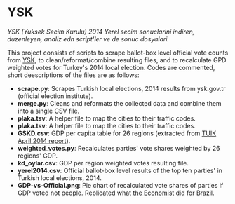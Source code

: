 YSK
===

*YSK (Yuksek Secim Kurulu) 2014 Yerel secim sonuclarini indiren, duzenleyen, analiz edn script'ler ve de sonuc dosyalari.*

This project consists of scripts to scrape ballot-box level official vote counts from [YSK](https://sonuc.ysk.gov.tr/), to clean/reformat/combine resulting files, and to recalculate GPD weighted votes for Turkey's 2014 local election. Codes are commented, short deescriptions of the files are as follows:

- **scrape.py**: Scrapes Turkish local elections, 2014 results from ysk.gov.tr (official election institute).
- **merge.py**: Cleans and reformats the collected data and combine them into a single CSV file.
- **plaka.tsv**: A helper file to map the cities to their traffic codes.                                                                                                
- **plaka.tsv**: A helper file to map the cities to their traffic codes.
- **GSKD.csv**: GDP per capita table for 26 regions (extracted from [TUIK April 2014 report](http://www.tuik.gov.tr/jsp/duyuru/upload/yayinrapor/GSKD_Bolgesel_2004-2011.pdf)).
- **weighted_votes.py**: Recalculates parties' vote shares weighted by 26 regions' GDP.
- **kd_oylar.csv**: GDP per region weighted votes resulting file.
- **yerel2014.csv**: Official ballot-box level results of the top ten parties' in Turkish local elections, 2014.
- **GDP-vs-Official.png**: Pie chart of recalculated vote shares of parties if GDP voted not people. Replicated what [the Economist](http://www.economist.com/blogs/graphicdetail/2015/10/daily-chart-18) did for Brazil.
